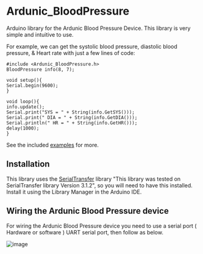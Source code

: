 # Ardunic_BloodPressure
Arduino library for the Ardunic Blood Pressure Device. This library is very simple and intuitive to use.

For example, we can get the systolic blood pressure, diastolic blood pressure, & Heart rate with just a few lines of code:
```
#include <Ardunic_BloodPressure.h>
BloodPressure info(8, 7);

void setup(){
Serial.begin(9600);
}

void loop(){
info.update();
Serial.print("SYS = " + String(info.GetSYS()));
Serial.print(" DIA = " + String(info.GetDIA()));
Serial.println(" HR = " + String(info.GetHR()));
delay(1000);
}
```

See the included [examples](https://github.com/SaifAlani94/Ardunic_BloodPressure/tree/master/examples) for more.


## Installation
This library uses the [SerialTransfer](https://www.arduino.cc/reference/en/libraries/serialtransfer/) library "This library was tested on SerialTransfer library Version 3.1.2", so you will need to have this installed. Install it using the Library Manager in the Arduino IDE.


## Wiring the Ardunic Blood Pressure device
For wiring the Ardunic Blood Pressure device you need to use a serial port ( Hardware or software ) UART serial port, then follow as below.

![image](https://user-images.githubusercontent.com/8711894/152967269-8b9417d3-1566-4a25-9787-d548afdc202a.png)
